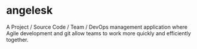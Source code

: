# angelesk
A Project / Source Code / Team / DevOps management application where Agile development and git allow teams to work more quickly and efficiently together.
